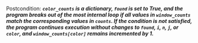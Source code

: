 Postcondition: ***`color_counts` is a dictionary, `found` is set to True, and the program breaks out of the most internal loop if all values in `window_counts` match the corresponding values in `counts`. If the condition is not satisfied, the program continues execution without changes to `found`, `i`, `n`, `j`, or `color`, and `window_counts[color]` remains incremented by 1.***